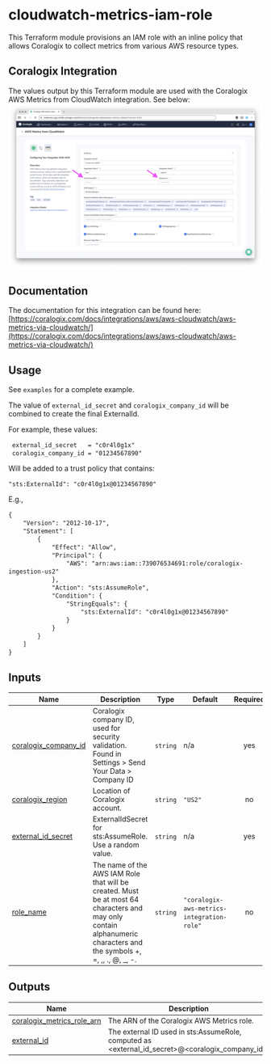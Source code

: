 # cloudwatch-metrics-iam-role
This Terraform module provisions an IAM role with an inline policy that allows Coralogix to collect metrics from various AWS resource types.

## Coralogix Integration
The values output by this Terraform module are used with the Coralogix AWS Metrics from CloudWatch integration. See below:
![Coralogix AWS Metrics from CloudWatch integration](assets/screenshot.png)

## Documentation
The documentation for this integration can be found here: [https://coralogix.com/docs/integrations/aws/aws-cloudwatch/aws-metrics-via-cloudwatch/](https://coralogix.com/docs/integrations/aws/aws-cloudwatch/aws-metrics-via-cloudwatch/)

## Usage
See `examples` for a complete example.

The value of `external_id_secret` and `coralogix_company_id` will be combined to create the final ExternalId.

For example, these values:
```
 external_id_secret   = "c0r4l0g1x"
 coralogix_company_id = "01234567890"
```

Will be added to a trust policy that contains:
```
"sts:ExternalId": "c0r4l0g1x@01234567890"
```

E.g.,
```
{
    "Version": "2012-10-17",
    "Statement": [
        {
            "Effect": "Allow",
            "Principal": {
                "AWS": "arn:aws:iam::739076534691:role/coralogix-ingestion-us2"
            },
            "Action": "sts:AssumeRole",
            "Condition": {
                "StringEquals": {
                    "sts:ExternalId": "c0r4l0g1x@01234567890"
                }
            }
        }
    ]
}
```


<!-- BEGIN_TF_DOCS -->
## Inputs

| Name | Description | Type | Default | Required |
|------|-------------|------|---------|:--------:|
| <a name="input_coralogix_company_id"></a> [coralogix\_company\_id](#input\_coralogix\_company\_id) | Coralogix company ID, used for security validation. Found in Settings > Send Your Data > Company ID | `string` | n/a | yes |
| <a name="input_coralogix_region"></a> [coralogix\_region](#input\_coralogix\_region) | Location of Coralogix account. | `string` | `"US2"` | no |
| <a name="input_external_id_secret"></a> [external\_id\_secret](#input\_external\_id\_secret) | ExternalIdSecret for sts:AssumeRole. Use a random value. | `string` | n/a | yes |
| <a name="input_role_name"></a> [role\_name](#input\_role\_name) | The name of the AWS IAM Role that will be created. Must be at most 64 characters and may only contain alphanumeric characters and the symbols +, =, ,, ., @, \_, -. | `string` | `"coralogix-aws-metrics-integration-role"` | no |

## Outputs

| Name | Description |
|------|-------------|
| <a name="output_coralogix_metrics_role_arn"></a> [coralogix\_metrics\_role\_arn](#output\_coralogix\_metrics\_role\_arn) | The ARN of the Coralogix AWS Metrics role. |
| <a name="output_external_id"></a> [external\_id](#output\_external\_id) | The external ID used in sts:AssumeRole, computed as <external\_id\_secret>@<coralogix\_company\_id>. |
<!-- END_TF_DOCS -->
